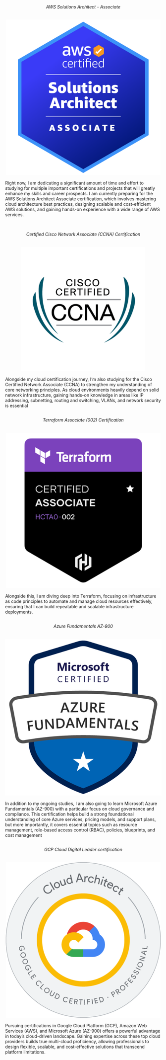 ## <h6 style="text-align: center;"> AWS Solutions Architect - Associate
<div style="text-align: center;">
<img src="../assets/images/AWS SAA.png"  width="500"/> <br>
</div>
<p>Right now, I am dedicating a significant amount of time and effort to studying for multiple important certifications and projects that will greatly enhance my skills and career prospects. I am currently preparing for the AWS Solutions Architect Associate certification, which involves mastering cloud architecture best practices, designing scalable and cost-efficient AWS solutions, and gaining hands-on experience with a wide range of AWS services.
<br>
<br>


## <h6 style="text-align: center;"> Certified Cisco Network Associate (CCNA) Certification
<div style="text-align: center;">
<img src="../assets/images/CCNA.png"  width="400"/> <br>
</div>

<p> Alongside my cloud certification journey, I’m also studying for the Cisco Certified Network Associate (CCNA) to strengthen my understanding of core networking principles. As cloud environments heavily depend on solid network infrastructure, gaining hands-on knowledge in areas like IP addressing, subnetting, routing and switching, VLANs, and network security is essential


## <h6 style="text-align: center;"> Terraform Associate (002) Certification
<div style="text-align: center;">
<img src="../assets/images/Terraform.png"  width="500"/> <br></div>
<p> Alongside this, I am diving deep into Terraform, focusing on infrastructure as code principles to automate and manage cloud resources effectively, ensuring that I can build repeatable and scalable infrastructure deployments.


## <h6 style="text-align: center;"> Azure Fundamentals AZ-900
<div style="text-align: center;">
<img src="../assets/images/AZ-900.png"  width="550"/> <br></div>
<p> In addition to my ongoing studies, I am also going to learn Microsoft Azure Fundamentals (AZ-900) with a particular focus on cloud governance and compliance. This certification helps build a strong foundational understanding of core Azure services, pricing models, and support plans, but more importantly, it covers essential topics such as resource management, role-based access control (RBAC), policies, blueprints, and cost management

## <h6 style="text-align: center;"> GCP Cloud Digital Leader certification
<div style="text-align: center;">
<img src="../assets/images/GCP.png"  width="500"/> <br></div>
<p> Pursuing certifications in Google Cloud Platform (GCP), Amazon Web Services (AWS), and Microsoft Azure (AZ-900) offers a powerful advantage in today’s cloud-driven landscape. Gaining expertise across these top cloud providers builds true multi-cloud proficiency, allowing professionals to design flexible, scalable, and cost-effective solutions that transcend platform limitations.